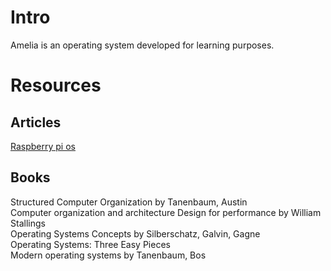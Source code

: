 # Intro
Amelia is an operating system developed for learning purposes.

# Resources
## Articles
[Raspberry pi os](https://s-matyukevich.github.io/raspberry-pi-os/)
## Books 
Structured Computer Organization by Tanenbaum, Austin  
Computer organization and architecture Design for performance by William Stallings  
Operating Systems Concepts by Silberschatz, Galvin, Gagne  
Operating Systems: Three Easy Pieces  
Modern operating systems by Tanenbaum, Bos  